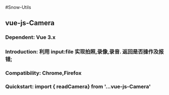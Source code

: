 #Snow-Utils
 
## vue-js-Camera
### Dependent:	Vue 3.x
### Introduction:	利用 input:file 实现拍照,录像,录音. 返回是否操作及报错;
### Compatibility: 	Chrome,Firefox
### Quickstart: 	import { readCamera} from '...vue-js-Camera'